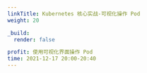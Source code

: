 ```yaml
---
linkTitle: Kubernetes 核心实战-可视化操作 Pod
weight: 20

_build:
  render: false

profit: 使用可视化界面操作 Pod
time: 2021-12-17 20:00-20:40
---
```

